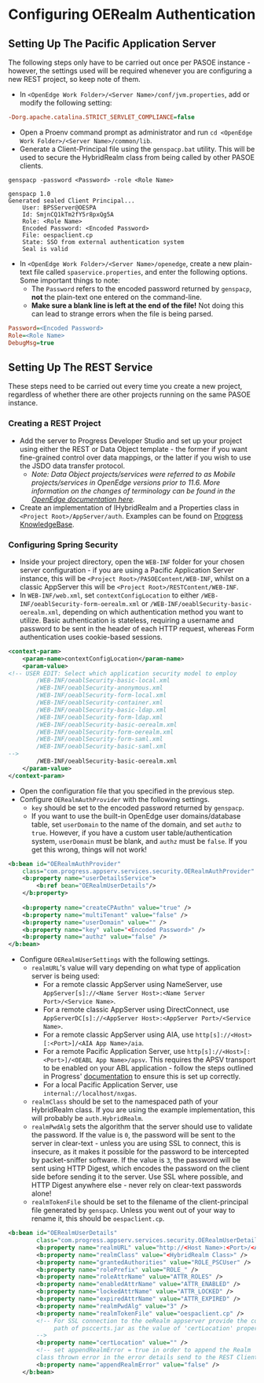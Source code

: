 # Configuring OERealm Authentication
## Setting Up The Pacific Application Server
The following steps only have to be carried out once per PASOE instance - however, the settings used will be required whenever you are configuring a new REST project, so keep note of them.

* In `<OpenEdge Work Folder>/<Server Name>/conf/jvm.properties`, add or modify the following setting:
```ini
-Dorg.apache.catalina.STRICT_SERVLET_COMPLIANCE=false
```
* Open a Proenv command prompt as administrator and run `cd <OpenEdge Work Folder>/<Server Name>/common/lib`.
* Generate a Client-Principal file using the `genspacp.bat` utility. This will be used to secure the HybridRealm class from being called by other PASOE clients.
```
genspacp -password <Password> -role <Role Name>

genspacp 1.0
Generated sealed Client Principal...
    User: BPSServer@OESPA
    Id: SmjnCQ1kTm2fY5r8pxQg5A
    Role: <Role Name>
    Encoded Password: <Encoded Password>
    File: oespaclient.cp
    State: SSO from external authentication system
    Seal is valid
```
* In `<OpenEdge Work Folder>/<Server Name>/openedge`, create a new plain-text file called `spaservice.properties`, and enter the following options. Some important things to note:
	* The `Password` refers to the encoded password returned by `genspacp`, **not** the plain-text one entered on the command-line.
	* **Make sure a blank line is left at the end of the file!** Not doing this can lead to strange errors when the file is being parsed.
```ini
Password=<Encoded Password>
Role=<Role Name>
DebugMsg=true
```
## Setting Up The REST Service
These steps need to be carried out every time you create a new project, regardless of whether there are other projects running on the same PASOE instance.

### Creating a REST Project
* Add the server to Progress Developer Studio and set up your project using either the REST or Data Object template - the former if you want fine-grained control over data mappings, or the latter if you wish to use the JSDO data transfer protocol.
	* *Note: Data Object projects/services were referred to as Mobile projects/services in OpenEdge versions prior to 11.6. More information on the changes of terminology can be found in the [OpenEdge documentation here](https://documentation.progress.com/output/ua/OpenEdge_latest/index.html#page/gspub/data-object-service-terminology-and-uri-differen.html).*
* Create an implementation of IHybridRealm and a Properties class in `<Project Root>/AppServer/auth`. Examples can be found on [Progress KnowledgeBase](http://knowledgebase.progress.com/servlet/fileField?id=0BEa0000000LNZj).

### Configuring Spring Security
* Inside your project directory, open the `WEB-INF` folder for your chosen server configuration - if you are using a Pacific Application Server instance, this will be `<Project Root>/PASOEContent/WEB-INF`, whilst on a classic AppServer this will be `<Project Root>/RESTContent/WEB-INF`.
* In `WEB-INF/web.xml`, set `contextConfigLocation` to either `/WEB-INF/oeablSecurity-form-oerealm.xml` or `/WEB-INF/oeablSecurity-basic-oerealm.xml`, depending on which authentication method you want to utilize. Basic authentication is stateless, requiring a username and password to be sent in the header of each HTTP request, whereas Form authentication uses cookie-based sessions.
```xml
<context-param>
    <param-name>contextConfigLocation</param-name>
    <param-value>
<!-- USER EDIT: Select which application security model to employ
        /WEB-INF/oeablSecurity-basic-local.xml
        /WEB-INF/oeablSecurity-anonymous.xml
        /WEB-INF/oeablSecurity-form-local.xml
        /WEB-INF/oeablSecurity-container.xml
        /WEB-INF/oeablSecurity-basic-ldap.xml
        /WEB-INF/oeablSecurity-form-ldap.xml
        /WEB-INF/oeablSecurity-basic-oerealm.xml
        /WEB-INF/oeablSecurity-form-oerealm.xml
        /WEB-INF/oeablSecurity-form-saml.xml
        /WEB-INF/oeablSecurity-basic-saml.xml
-->
        /WEB-INF/oeablSecurity-basic-oerealm.xml
    </param-value>
</context-param>
```
* Open the configuration file that you specified in the previous step.
* Configure `OERealmAuthProvider` with the following settings.
	* `key` should be set to the encoded password returned by `genspacp`.
	* If you want to use the built-in OpenEdge user domains/database table, set `userDomain` to the name of the domain, and set `authz` to `true`. However, if you have a custom user table/authentication system, `userDomain` must be blank, and `authz` must be `false`. If you get this wrong, things will not work!
```xml
<b:bean id="OERealmAuthProvider"
    class="com.progress.appserv.services.security.OERealmAuthProvider" >
    <b:property name="userDetailsService">
        <b:ref bean="OERealmUserDetails"/>
    </b:property>
    
    <b:property name="createCPAuthn" value="true" />
    <b:property name="multiTenant" value="false" />
    <b:property name="userDomain" value="" />
    <b:property name="key" value="<Encoded Password>" />
    <b:property name="authz" value="false" />
</b:bean>
```
* Configure `OERealmUserSettings` with the following settings.
	* `realmURL`'s value will vary depending on what type of application server is being used:
		* For a remote classic AppServer using NameServer, use `AppServer[s]://<Name Server Host>:<Name Server Port>/<Service Name>`.
		* For a remote classic AppServer using DirectConnect, use `AppServerDC[s]://<AppServer Host>:<AppServer Port>/<Service Name>`.
		* For a remote classic AppServer using AIA, use `http[s]://<Host>[:<Port>]/<AIA App Name>/aia`.
		* For a remote Pacific Application Server, use `http[s]://<Host>[:<Port>]/<OEABL App Name>/apsv`. This requires the APSV transport to be enabled on your ABL application - follow the steps outlined in Progress' [documentation](http://documentation.progress.com/output/ua/OpenEdge_latest/index.html#page/ompas/managing-apsv-transports.html) to ensure this is set up correctly.
		* For a local Pacific Application Server, use `internal://localhost/nxgas`.
	* `realmClass` should be set to the namespaced path of your HybridRealm class. If you are using the example implementation, this will probably be `auth.HybridRealm`.
	* `realmPwdAlg` sets the algorithm that the server should use to validate the password. If the value is `0`, the password will be sent to the server in clear-text - unless you are using SSL to connect, this is insecure, as it makes it possible for the password to be intercepted by packet-sniffer software. If the value is `3`, the password will be sent using HTTP Digest, which encodes the password on the client side before sending it to the server. Use SSL where possible, and HTTP Digest anywhere else - never rely on clear-text passwords alone!
	* `realmTokenFile` should be set to the filename of the client-principal file generated by `genspacp`. Unless you went out of your way to rename it, this should be `oespaclient.cp`.

```xml
<b:bean id="OERealmUserDetails"
        class="com.progress.appserv.services.security.OERealmUserDetailsImpl" >
        <b:property name="realmURL" value="http://<Host Name>:<Port>/<Application Name>/apsv" />
        <b:property name="realmClass" value="<HybridRealm Class>" />
        <b:property name="grantedAuthorities" value="ROLE_PSCUser" />
        <b:property name="rolePrefix" value="ROLE_" />
        <b:property name="roleAttrName" value="ATTR_ROLES" />
        <b:property name="enabledAttrName" value="ATTR_ENABLED" />
        <b:property name="lockedAttrName" value="ATTR_LOCKED" />
        <b:property name="expiredAttrName" value="ATTR_EXPIRED" />
        <b:property name="realmPwdAlg" value="3" />
        <b:property name="realmTokenFile" value="oespaclient.cp" />
        <!-- For SSL connection to the oeRealm appserver provide the complete
             path of psccerts.jar as the value of 'certLocation' property
        -->
        <b:property name="certLocation" value="" />
        <!-- set appendRealmError = true in order to append the Realm 
        class thrown error in the error details send to the REST Client -->
        <b:property name="appendRealmError" value="false" /> 
    </b:bean>
```
